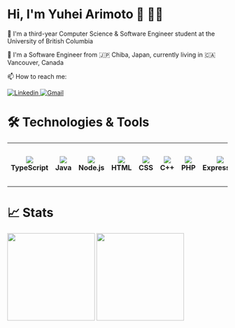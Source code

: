 # Hi, I'm Yuhei Arimoto 👋 👨‍💻
🏫 I'm a third-year Computer Science & Software Engineer student at the University of British Columbia
  
🔭 I'm a Software Engineer from 🇯🇵 Chiba, Japan, currently living in 🇨🇦 Vancouver, Canada

📫 How to reach me:

<a href="https://www.linkedin.com/in/yuhei-arimoto-28aa841b3/">
  <img src="https://img.shields.io/badge/LinkedIn-0077B5?style=for-the-badge&logo=linkedin&logoColor=white" alt="Linkedin"/>
</a>
<a href="mailto:yuhei61627@icloud.com">
  <img src="https://img.shields.io/badge/Gmail-D14836?style=for-the-badge&logo=gmail&logoColor=white" alt="Gmail"/>
</a>

# 🛠 Technologies & Tools
<table>
  <tr>
    <td align="center" height="100" width="100">
      <img src="https://skillicons.dev/icons?i=ts">
      <br /><strong>TypeScript</strong>
    </td>
    <td align="center" height="100" width="100">
      <img src="https://skillicons.dev/icons?i=java">
      <br /><strong>Java</strong>
    </td>
    <td align="center" height="100" width="100">
      <img src="https://skillicons.dev/icons?i=nodejs">
      <br /><strong>Node.js</strong>
    </td>
    <td align="center" height="100" width="100">
      <img src="https://skillicons.dev/icons?i=html">
      <br /><strong>HTML</strong>
    </td>
    <td align="center" height="100" width="100">
      <img src="https://skillicons.dev/icons?i=css">
      <br /><strong>CSS</strong>
    </td>
    <td align="center" height="100" width="100">
      <img src="https://skillicons.dev/icons?i=cpp">
      <br /><strong>C++</strong>
    </td>
    <td align="center" height="100" width="100">
      <img src="https://skillicons.dev/icons?i=php">
      <br /><strong>PHP</strong>
    </td>
    <td align="center" height="100" width="100">
      <img src="https://skillicons.dev/icons?i=express">
      <br /><strong>Express.js</strong>
    </td>
    <td align="center" height="100" width="100">
      <img src="https://skillicons.dev/icons?i=react">
      <br /><strong>React</strong>
    </td>
    <td align="center" height="100" width="100">
      <img src="https://skillicons.dev/icons?i=mysql">
      <br /><strong>MySQL</strong>
    </td>
  </tr>
</table>

# 📈 Stats 
<img 
  src="https://github-readme-stats.vercel.app/api/top-langs/?username=yuheiarimoto616&size_weight=0.5&count_weight=0.5&exclude_repo=stat201-group-32,toy_ds_project&layout=donut" height="200px"
/>
<img
  src="https://github-readme-streak-stats.herokuapp.com/?user=yuheiarimoto616" height="200px"
/>

<!--
**yuheiarimoto616/yuheiarimoto616** is a ✨ _special_ ✨ repository because its `README.md` (this file) appears on your GitHub profile.

Here are some ideas to get you started:

- 🔭 I’m currently working on ...
- 🌱 I’m currently learning ...
- 👯 I’m looking to collaborate on ...
- 🤔 I’m looking for help with ...
- 💬 Ask me about ...
- 📫 How to reach me: ...
- 😄 Pronouns: ...
- ⚡ Fun fact: ...
-->
